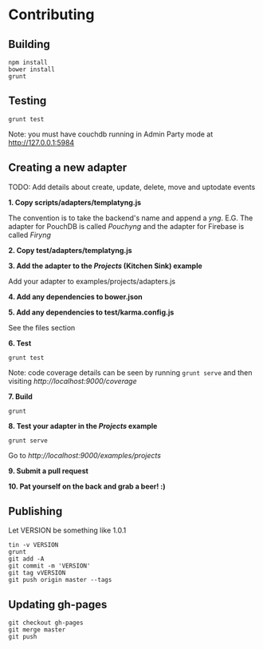 Contributing
=====

Building
----

    npm install
    bower install
    grunt

Testing
----

    grunt test

Note: you must have couchdb running in Admin Party mode at http://127.0.0.1:5984

Creating a new adapter
----
TODO: Add details about create, update, delete, move and uptodate events

**1. Copy scripts/adapters/templatyng.js**

The convention is to take the backend's name and append a *yng*. E.G. The adapter for PouchDB is called *Pouchyng* and the adapter for Firebase is called *Firyng*

**2. Copy test/adapters/templatyng.js**

**3. Add the adapter to the *Projects* (Kitchen Sink) example**

Add your adapter to examples/projects/adapters.js

**4. Add any dependencies to bower.json**

**5. Add any dependencies to test/karma.config.js**

See the files section

**6. Test**
```
grunt test
```
Note: code coverage details can be seen by running `grunt serve` and then visiting *http://localhost:9000/coverage*

**7. Build**
```
grunt
```

**8. Test your adapter in the *Projects* example**
```
grunt serve
```
Go to *http://localhost:9000/examples/projects*

**9. Submit a pull request**

**10. Pat yourself on the back and grab a beer! :)**


Publishing
----
Let VERSION be something like 1.0.1

    tin -v VERSION
    grunt
    git add -A
    git commit -m 'VERSION'
    git tag vVERSION
    git push origin master --tags


Updating gh-pages
----

    git checkout gh-pages
    git merge master
    git push
